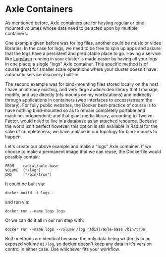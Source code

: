 # Axle Containers

As mentioned before, Axle containers are for hosting regular or
bind-mounted volumes whose data need to be acted upon by multiple containers.

One example given before was for log files, another could be music or video
libraries. In the case for logs, we need to be free to spin up apps and assure
that the logs have a persistent and predictable place to go. Having a service
like [Logstash](http://logstash.net/) running in your cluster is made easier by
having all your logs in one place; a single "logs" Axle container. This specific
method is of course great for smaller scale operations where your cluster
doesn't have automatic service discovery built-in.

The second example was for bind-mounting files stored locally on the host. I
have an already existing, and very large audio/video library that I manage,
modify, and use directly (nfs mounts on my workstations) and indirectly through
applications in containers (web interfaces to access/stream the library). For
fully public websites, the Docker best-practice of course is to have nothing
bind-mounted so as to remain completely portable and machine-independent; and
that giant media library, according to Twelve-Factor, would need to live in a
database as an attached resource. Because the world isn't perfect however, this
option is still available in Radial for the sake of completeness; we have a
place in our topology for bind-mounts to happen.

Let's create our above example and make a "logs" Axle container. If we choose to
make a permanent image that we can reuse, the Dockerfile would possibly contain:

```
FROM    radial/axle-base
VOLUME  ["/log"]
CMD     ["/bin/true"]
```
It could be built via:

`docker build -t logs .`

and run via:

`docker run --name logs logs`

Or we can do it all in our run step with:

`docker run --name logs --volume /log radial/axle-base /bin/true`

Both methods are identical because the only data being written is to an exposed
volume at `/log`, so docker doesn't keep any data in it's version control in
either case. Use whichever fits your workflow.
